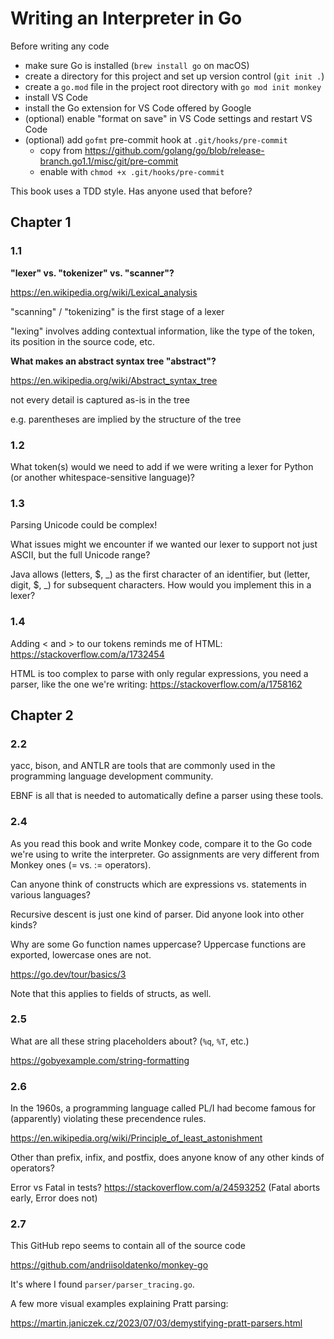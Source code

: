# Writing an Interpreter in Go

Before writing any code

- make sure Go is installed (`brew install go` on macOS)
- create a directory for this project and set up version control (`git init .`)
- create a `go.mod` file in the project root directory with `go mod init monkey`
- install VS Code
- install the Go extension for VS Code offered by Google
- (optional) enable "format on save" in VS Code settings and restart VS Code
- (optional) add `gofmt` pre-commit hook at `.git/hooks/pre-commit`
    - copy from https://github.com/golang/go/blob/release-branch.go1.1/misc/git/pre-commit
    - enable with `chmod +x .git/hooks/pre-commit`

This book uses a TDD style. Has anyone used that before?

## Chapter 1

### 1.1

**"lexer" vs. "tokenizer" vs. "scanner"?**

https://en.wikipedia.org/wiki/Lexical_analysis

"scanning" / "tokenizing" is the first stage of a lexer

"lexing" involves adding contextual information, like the type of the token, its position in the source code, etc.

**What makes an abstract syntax tree "abstract"?**

https://en.wikipedia.org/wiki/Abstract_syntax_tree

not every detail is captured as-is in the tree

e.g. parentheses are implied by the structure of the tree

### 1.2

What token(s) would we need to add if we were writing a lexer for Python (or another whitespace-sensitive language)?

### 1.3

Parsing Unicode could be complex!

What issues might we encounter if we wanted our lexer to support not just ASCII, but the full Unicode range?

Java allows (letters, \$, _) as the first character of an identifier, but (letter, digit, \$, _) for subsequent characters. How would you implement this in a lexer?

### 1.4

Adding < and > to our tokens reminds me of HTML: https://stackoverflow.com/a/1732454

HTML is too complex to parse with only regular expressions, you need a parser, like the one we're writing: https://stackoverflow.com/a/1758162

## Chapter 2

### 2.2

yacc, bison, and ANTLR are tools that are commonly used in the programming language development community.

EBNF is all that is needed to automatically define a parser using these tools.

### 2.4

As you read this book and write Monkey code, compare it to the Go code we're using to write the interpreter. Go assignments are very different from Monkey ones (= vs. := operators).

Can anyone think of constructs which are expressions vs. statements in various languages?

Recursive descent is just one kind of parser. Did anyone look into other kinds?

Why are some Go function names uppercase? Uppercase functions are exported, lowercase ones are not.

https://go.dev/tour/basics/3

Note that this applies to fields of structs, as well.

### 2.5

What are all these string placeholders about? (`%q`, `%T`, etc.)

https://gobyexample.com/string-formatting

### 2.6

In the 1960s, a programming language called PL/I had become famous for (apparently) violating these precendence rules.

https://en.wikipedia.org/wiki/Principle_of_least_astonishment

Other than prefix, infix, and postfix, does anyone know of any other kinds of operators?

Error vs Fatal in tests? https://stackoverflow.com/a/24593252 (Fatal aborts early, Error does not)

### 2.7

This GitHub repo seems to contain all of the source code

https://github.com/andriisoldatenko/monkey-go

It's where I found `parser/parser_tracing.go`.

A few more visual examples explaining Pratt parsing:

https://martin.janiczek.cz/2023/07/03/demystifying-pratt-parsers.html